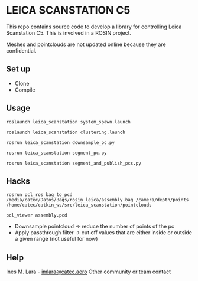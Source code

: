 # LEICA SCANSTATION C5 #

This repo contains source code to develop a library for controlling Leica Scanstation C5.
This is involved in a ROSIN project.

Meshes and pointclouds are not updated online because they are confidential.

## Set up ##

* Clone
* Compile

## Usage ##

    roslaunch leica_scanstation system_spawn.launch

    roslaunch leica_scanstation clustering.launch

    rosrun leica_scanstation downsample_pc.py
    
    rosrun leica_scanstation segment_pc.py

    rosrun leica_scanstation segment_and_publish_pcs.py

## Hacks ##

    rosrun pcl_ros bag_to_pcd /media/catec/Datos/Bags/rosin_leica/assembly.bag /camera/depth/points /home/catec/catkin_ws/src/leica_scanstation/pointclouds

    pcl_viewer assembly.pcd

* Downsample pointcloud     -> reduce the number of points of the pc
* Apply passthrough filter  -> cut off values that are either inside or outside a given range (not useful for now)

## Help ##
Ines M. Lara - imlara@catec.aero
Other community or team contact